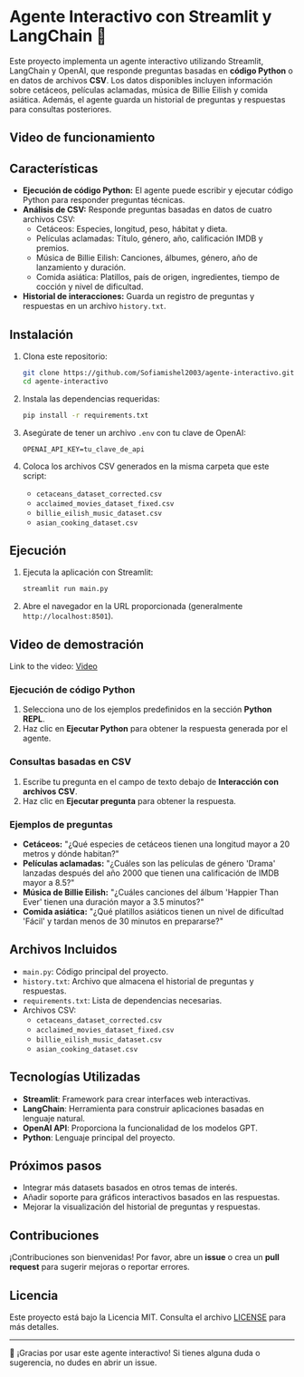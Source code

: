  

# Agente Interactivo con Streamlit y LangChain 🤖

Este proyecto implementa un agente interactivo utilizando Streamlit, LangChain y OpenAI, que responde preguntas basadas en **código Python** o en datos de archivos **CSV**. Los datos disponibles incluyen información sobre cetáceos, películas aclamadas, música de Billie Eilish y comida asiática. Además, el agente guarda un historial de preguntas y respuestas para consultas posteriores.
## Video de funcionamiento

## Características

- **Ejecución de código Python:** El agente puede escribir y ejecutar código Python para responder preguntas técnicas.
- **Análisis de CSV:** Responde preguntas basadas en datos de cuatro archivos CSV:
  - Cetáceos: Especies, longitud, peso, hábitat y dieta.
  - Películas aclamadas: Título, género, año, calificación IMDB y premios.
  - Música de Billie Eilish: Canciones, álbumes, género, año de lanzamiento y duración.
  - Comida asiática: Platillos, país de origen, ingredientes, tiempo de cocción y nivel de dificultad.
- **Historial de interacciones:** Guarda un registro de preguntas y respuestas en un archivo `history.txt`.

## Instalación

1. Clona este repositorio:
   ```bash
   git clone https://github.com/Sofiamishel2003/agente-interactivo.git
   cd agente-interactivo
   ```

2. Instala las dependencias requeridas:
   ```bash
   pip install -r requirements.txt
   ```

3. Asegúrate de tener un archivo `.env` con tu clave de OpenAI:
   ```
   OPENAI_API_KEY=tu_clave_de_api
   ```

4. Coloca los archivos CSV generados en la misma carpeta que este script:
   - `cetaceans_dataset_corrected.csv`
   - `acclaimed_movies_dataset_fixed.csv`
   - `billie_eilish_music_dataset.csv`
   - `asian_cooking_dataset.csv`

## Ejecución

1. Ejecuta la aplicación con Streamlit:
   ```bash
   streamlit run main.py
   ```

2. Abre el navegador en la URL proporcionada (generalmente `http://localhost:8501`).

## Video de demostración
Link to the video: [Video](https://youtu.be/bZE2xFX0glw)

### Ejecución de código Python
1. Selecciona uno de los ejemplos predefinidos en la sección **Python REPL**.
2. Haz clic en **Ejecutar Python** para obtener la respuesta generada por el agente.

### Consultas basadas en CSV
1. Escribe tu pregunta en el campo de texto debajo de **Interacción con archivos CSV**.
2. Haz clic en **Ejecutar pregunta** para obtener la respuesta.

### Ejemplos de preguntas
- **Cetáceos:** "¿Qué especies de cetáceos tienen una longitud mayor a 20 metros y dónde habitan?"
- **Películas aclamadas:** "¿Cuáles son las películas de género 'Drama' lanzadas después del año 2000 que tienen una calificación de IMDB mayor a 8.5?"
- **Música de Billie Eilish:** "¿Cuáles canciones del álbum 'Happier Than Ever' tienen una duración mayor a 3.5 minutos?"
- **Comida asiática:** "¿Qué platillos asiáticos tienen un nivel de dificultad 'Fácil' y tardan menos de 30 minutos en prepararse?"

## Archivos Incluidos

- `main.py`: Código principal del proyecto.
- `history.txt`: Archivo que almacena el historial de preguntas y respuestas.
- `requirements.txt`: Lista de dependencias necesarias.
- Archivos CSV:
  - `cetaceans_dataset_corrected.csv`
  - `acclaimed_movies_dataset_fixed.csv`
  - `billie_eilish_music_dataset.csv`
  - `asian_cooking_dataset.csv`

## Tecnologías Utilizadas

- **Streamlit**: Framework para crear interfaces web interactivas.
- **LangChain**: Herramienta para construir aplicaciones basadas en lenguaje natural.
- **OpenAI API**: Proporciona la funcionalidad de los modelos GPT.
- **Python**: Lenguaje principal del proyecto.

## Próximos pasos

- Integrar más datasets basados en otros temas de interés.
- Añadir soporte para gráficos interactivos basados en las respuestas.
- Mejorar la visualización del historial de preguntas y respuestas.

## Contribuciones

¡Contribuciones son bienvenidas! Por favor, abre un **issue** o crea un **pull request** para sugerir mejoras o reportar errores.

## Licencia

Este proyecto está bajo la Licencia MIT. Consulta el archivo [LICENSE](LICENSE) para más detalles.

---

🎉 ¡Gracias por usar este agente interactivo! Si tienes alguna duda o sugerencia, no dudes en abrir un issue.
```

